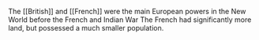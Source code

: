 The [[British]] and [[French]] were the main European powers in the New World before the French and Indian War
The French had significantly more land, but possessed a much smaller population.

